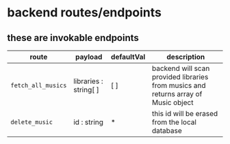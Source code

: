 # backend routes/endpoints

## these are invokable endpoints

| route              | payload               | defaultVal | description                                                                        |
| ------------------ | --------------------- | ---------- | ---------------------------------------------------------------------------------- |
| `fetch_all_musics` | libraries : string[ ] | [ ]        | backend will scan provided libraries from musics and returns array of Music object |
| `delete_music`     | id : string           | \*         | this id will be erased from the local database                                     |
